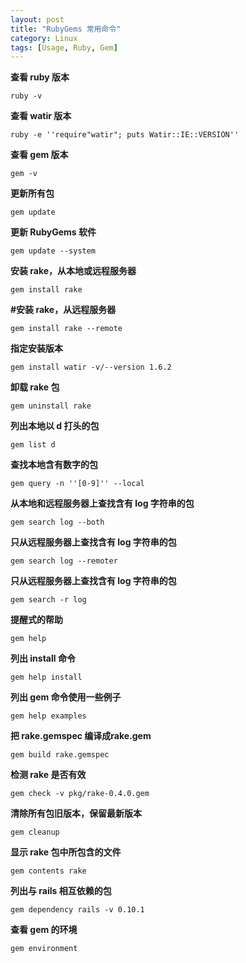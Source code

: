 ```yaml
---
layout: post
title: "RubyGems 常用命令"
category: Linux
tags: [Usage, Ruby, Gem]
---
```


**查看 ruby 版本**

    ruby -v

**查看 watir 版本**

    ruby -e ''require"watir"; puts Watir::IE::VERSION''

**查看 gem 版本**

    gem -v

<!-- more -->

**更新所有包**

    gem update

**更新 RubyGems 软件**

    gem update --system

**安装 rake，从本地或远程服务器**

    gem install rake

**#安装 rake，从远程服务器**

    gem install rake --remote

**指定安装版本**

    gem install watir -v/--version 1.6.2

**卸载 rake 包**

    gem uninstall rake

**列出本地以 d 打头的包**

    gem list d

**查找本地含有数字的包**

    gem query -n ''[0-9]'' --local

**从本地和远程服务器上查找含有 log 字符串的包**

    gem search log --both

**只从远程服务器上查找含有 log 字符串的包**

    gem search log --remoter

**只从远程服务器上查找含有 log 字符串的包**

    gem search -r log

**提醒式的帮助**

    gem help

**列出 install 命令**

    gem help install

**列出 gem 命令使用一些例子**

    gem help examples

**把 rake.gemspec 编译成rake.gem**

    gem build rake.gemspec

**检测 rake 是否有效**

    gem check -v pkg/rake-0.4.0.gem

**清除所有包旧版本，保留最新版本**

    gem cleanup

**显示 rake 包中所包含的文件**

    gem contents rake

**列出与 rails 相互依赖的包**

    gem dependency rails -v 0.10.1

**查看 gem 的环境**

    gem environment

